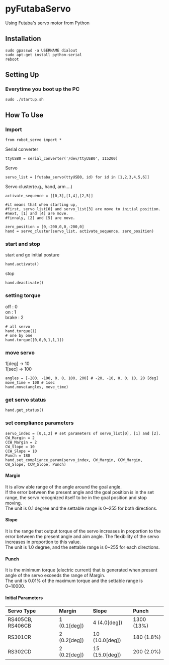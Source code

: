 # pyFutabaServo
Using Futaba's servo motor from Python

## Installation

```
sudo gpasswd -a USERNAME dialout
sudo apt-get install python-serial
reboot
```

## Setting Up 
### Everytime you boot up the PC
```
sudo ./startup.sh
```

## How To Use
### Import 
```
from robot_servo import *
```
Serial converter
```
ttyUSB0 = serial_converter('/dev/ttyUSB0', 115200)
```
Servo
```
servo_list = [futaba_servo(ttyUSB0, id) for id in [1,2,3,4,5,6]]
```
Servo cluster(e.g., hand, arm....)
```
activate_sequence = [[0,3],[1,4],[2,5]]

#it means that when starting up,
#first, servo_list[0] and servo_list[3] are move to initial position.
#next, [1] and [4] are move.
#finnaly, [2] and [5] are move.

zero_position = [0,-200,0,0,-200,0]
hand = servo_cluster(servo_list, activate_sequence, zero_position)
```

### start and stop
start and go initial posture
```
hand.activate()
```
stop
```
hand.deactivate()
```

### setting torque

off   : 0  
on    : 1  
brake : 2  

```
# all servo
hand.torque(1)
# one by one
hand.torque([0,0,0,1,1,1])
```

### move servo
1[deg] -> 10  
1[sec] -> 100  

```
angles = [-200, -100, 0, 0, 100, 200] # -20, -10, 0, 0, 10, 20 [deg]
move_time = 100 # 1sec
hand.move(angles, move_time)
```

### get servo status
```
hand.get_status()
```

### set compliance parameters
```
servo_index = [0,1,2] # set parameters of servo_list[0], [1] and [2].
CW_Margin = 2
CCW_Margin = 2
CW_Slope = 10
CCW_Slope = 10
Punch = 180
hand.set_compliance_param(servo_index, CW_Margin, CCW_Margin, CW_Slope, CCW_Slope, Punch)
```
#### Margin
It is allow able range of the angle around the goal angle.  
If the error between the present angle and the goal position is in the set range,
the servo recognized itself to be in the goal position and stop moving.  
The unit is 0.1 degree and the settable range is 0~255 for both directions.
#### Slope
It is the range that output torque of the servo increases in proportion to the error between the present angle and aim angle.
The flexibility of the servo increases in proportion to this value.  
The unit is 1.0 degree, and the settable range is 0~255 for each directions.
#### Punch
It is the minimum torque (electric current) that is generated when present angle of the servo exceeds the range of Margin.  
The unit is 0.01% of the maximum torque and the settable range is 0~10000.


#### Initial Parameters
| Servo Type | Margin | Slope | Punch |
|:-----------|:-------|:------|:------|
| RS405CB, RS406CB | 1 (0.1[deg]) | 4 (4.0[deg]) | 1300 (13%) |
| RS301CR | 2 (0.2[deg]) | 10 (10.0[deg]) | 180 (1.8%) |
| RS302CD | 2 (0.2[deg]) | 15 (15.0[deg]) | 200 (2.0%) |
